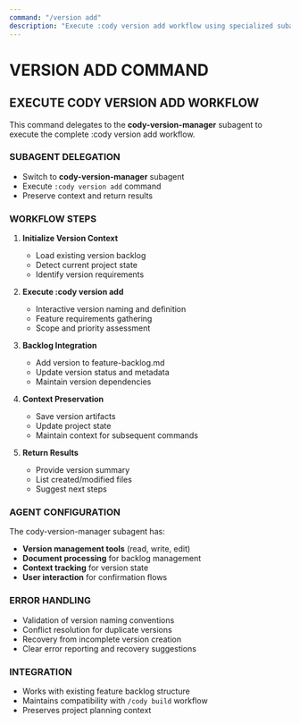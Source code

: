 ```yaml
---
command: "/version add"
description: "Execute :cody version add workflow using specialized subagent"
---
```


# VERSION ADD COMMAND

## EXECUTE CODY VERSION ADD WORKFLOW

This command delegates to the **cody-version-manager** subagent to execute the complete :cody version add workflow.

### SUBAGENT DELEGATION
- Switch to **cody-version-manager** subagent
- Execute `:cody version add` command
- Preserve context and return results

### WORKFLOW STEPS
1. **Initialize Version Context**
   - Load existing version backlog
   - Detect current project state
   - Identify version requirements

2. **Execute :cody version add**
   - Interactive version naming and definition
   - Feature requirements gathering
   - Scope and priority assessment

3. **Backlog Integration**
   - Add version to feature-backlog.md
   - Update version status and metadata
   - Maintain version dependencies

4. **Context Preservation**
   - Save version artifacts
   - Update project state
   - Maintain context for subsequent commands

5. **Return Results**
   - Provide version summary
   - List created/modified files
   - Suggest next steps

### AGENT CONFIGURATION
The cody-version-manager subagent has:
- **Version management tools** (read, write, edit)
- **Document processing** for backlog management
- **Context tracking** for version state
- **User interaction** for confirmation flows

### ERROR HANDLING
- Validation of version naming conventions
- Conflict resolution for duplicate versions
- Recovery from incomplete version creation
- Clear error reporting and recovery suggestions

### INTEGRATION
- Works with existing feature backlog structure
- Maintains compatibility with `/cody build` workflow
- Preserves project planning context